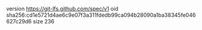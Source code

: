 version https://git-lfs.github.com/spec/v1
oid sha256:cd1e5721d4ae6c9e07f3a311fdedb99ca094b28090a1ba38345fe046627c29d6
size 236
